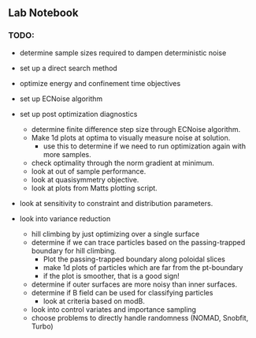 
## Lab Notebook

### TODO:
- determine sample sizes required to dampen deterministic noise
- set up a direct search method
- optimize energy and confinement time objectives
- set up ECNoise algorithm
- set up post optimization diagnostics
  - determine finite difference step size through ECNoise algorithm.
  - Make 1d plots at optima to visually measure noise at solution.
    - use this to determine if we need to run optimization again with more samples.
  - check optimality through the norm gradient at minimum.
  - look at out of sample performance.
  - look at quasisymmetry objective.
  - look at plots from Matts plotting script.
- look at sensitivity to constraint and distribution parameters.

- look into variance reduction
  - hill climbing by just optimizing over a single surface
  - determine if we can trace particles based on the passing-trapped boundary for hill climbing. 
    - Plot the passing-trapped boundary along poloidal slices
    - make 1d plots of particles which are far from the pt-boundary
    - if the plot is smoother, that is a good sign!
  - determine if outer surfaces are more noisy than inner surfaces.
  - determine if B field can be used for classifying particles
    - look at criteria based on modB.
  - look into control variates and importance sampling
  - choose problems to directly handle randomness (NOMAD, Snobfit, Turbo)
